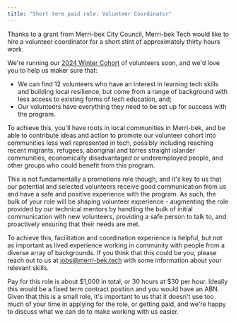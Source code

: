 ```yaml
---
title: "Short term paid role: Volunteer Coordinator"
---
```


Thanks to a grant from Merri-bek City Council, Merri-bek Tech would like to hire a volunteer coordinator for a short stint of approximately thirty hours work.

We're running our [2024 Winter Cohort](/get-involved/cohort1/) of volunteers soon, and we'd love you to help us maker sure that:

* We can find 12 volunteers who have an interest in learning tech skills and building local resilience, but come from a range of background with less access to existing forms of tech education, and;
* Our volunteers have everything they need to be set up for success with the program.

To achieve this, you'll have roots in local communities in Merri-bek, and be able to contribute ideas and action to promote our volunteer cohort into communities less well represented in tech, possibly including reaching recent migrants, refugees, aboriginal and torres straight islander communities, economically disadvantaged or underemployed people, and other groups who could benefit from this program.

This is not fundamentally a promotions role though, and it's key to us that our potential and selected volunteers receive good communication from us and have a safe and positive experience with the program. As such, the bulk of your role will be shaping volunteer experience - augmenting the role provided by our technical mentors by handling the bulk of initial communication with new volunteers, providing a safe person to talk to, and proactively ensuring that their needs are met.

To achieve this, facilitation and coordination experience is helpful, but not as important as lived experience working in community with people from a diverse array of backgrounds. If you think that this could be you, please reach out to us at [jobs@merri-bek.tech](mailto:jobs@merri-bek.tech) with some information about your relevant skills.

Pay for this role is about $1,000 in total, or 30 hours at $30 per hour. Ideally this would be a fixed term contract position and you would have an ABN. Given that this is a small role, it's important to us that it doesn't use too much of your time in applying for the role, or getting paid, and we're happy to discuss what we can do to make working with us easier.